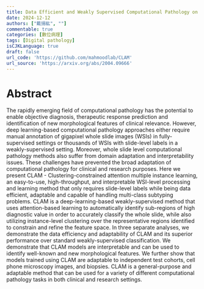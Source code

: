 ```yaml
---
title: Data Efficient and Weakly Supervised Computational Pathology on Whole Slide Images
date: 2024-12-12
authors: ["戴揚紘", ""]
commentable: true
categories: [數位病理]
tags: [Digital pathology]
isCJKLanguage: true
draft: false
url_code: 'https://github.com/mahmoodlab/CLAM'
url_source: 'https://arxiv.org/abs/2004.09666'
---
```

<!--more-->
# Abstract
The rapidly emerging field of computational pathology has the potential to enable objective diagnosis, therapeutic response prediction and identification of new morphological features of clinical relevance. However, deep learning-based computational pathology approaches either require manual annotation of gigapixel whole slide images (WSIs) in fully-supervised settings or thousands of WSIs with slide-level labels in a weakly-supervised setting. Moreover, whole slide level computational pathology methods also suffer from domain adaptation and interpretability issues. These challenges have prevented the broad adaptation of computational pathology for clinical and research purposes. Here we present CLAM - Clustering-constrained attention multiple instance learning, an easy-to-use, high-throughput, and interpretable WSI-level processing and learning method that only requires slide-level labels while being data efficient, adaptable and capable of handling multi-class subtyping problems. CLAM is a deep-learning-based weakly-supervised method that uses attention-based learning to automatically identify sub-regions of high diagnostic value in order to accurately classify the whole slide, while also utilizing instance-level clustering over the representative regions identified to constrain and refine the feature space. In three separate analyses, we demonstrate the data efficiency and adaptability of CLAM and its superior performance over standard weakly-supervised classification. We demonstrate that CLAM models are interpretable and can be used to identify well-known and new morphological features. We further show that models trained using CLAM are adaptable to independent test cohorts, cell phone microscopy images, and biopsies. CLAM is a general-purpose and adaptable method that can be used for a variety of different computational pathology tasks in both clinical and research settings.